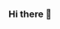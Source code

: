 ### Hi there 👋

<!--
**Kishore-Kusumuru/Kishore-Kusumuru** is a ✨ _special_ ✨ repository because its `README.md` (this file) appears on your GitHub profile.

About:
Experienced Solution Expert with a passion for providing actionable insights and data-driven decision-making. 
Exceptional communicator and collaborator, able to work with stakeholders at all levels to interpret data and tell compelling stories. 
Continuously learning and seeking opportunities to improve organizational performance.

Soft skills : Communication, Critical thinking and Building relationships.
Tech Stacks: Skilled in building and managing dashboards and reports using tools like Microsoft Excel, SQL Server Management Studio, Microsoft Power Query, Power BI.
Skills Acquired: Data Analysis, Data wranlging , Data Validation, Data Cleaning , Data Visulaisation , Customer Service

You can reach me at : https://www.linkedin.com/in/kishore-kumar-kusumuru

Responsilibites: 
Analyzed complex data and identified anomalies, trends and risks to provide useful insights to improve internal controls.
Developed, implemented, supported and maintained data analytics protocols, standards and documentation.
Monitored incoming data analytics requests, executed analytics and efficiently distributed results to support strategies.
Explained data results clearly and discussed how it can be utilized to support project objectives.
Prepared a variety of different reports to ensure smooth operations.
